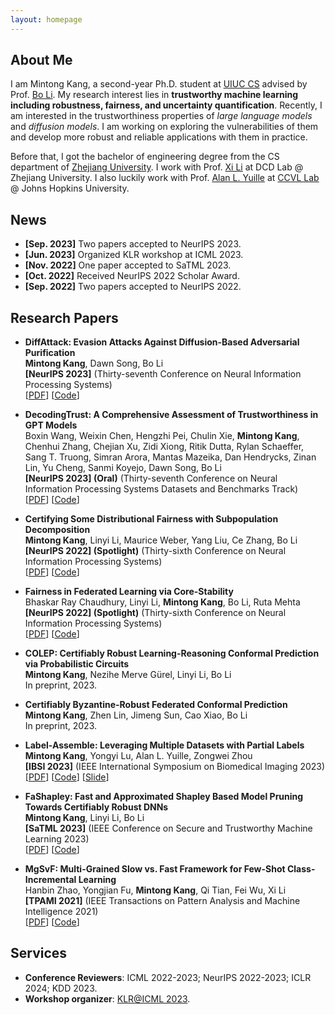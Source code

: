 ```yaml
---
layout: homepage
---
```


## About Me

I am Mintong Kang, a second-year Ph.D. student at [UIUC CS](https://cs.illinois.edu/) advised by Prof. [Bo Li](https://aisecure.github.io/).
My research interest lies in **trustworthy machine learning including robustness, fairness, and uncertainty quantification**.
Recently, I am interested in the trustworthiness properties of *large language models* and *diffusion models*. 
I am working on exploring the vulnerabilities of them and develop more robust and reliable applications with them in practice.

Before that, I got the bachelor of engineering degree from the CS department of [Zhejiang University](https://www.zju.edu.cn/english/). 
I work with Prof. [Xi Li](https://scholar.google.com.au/citations?user=TYNPJQMAAAAJ&hl=en) at DCD Lab @ Zhejiang University. I also luckily work with Prof. [Alan L. Yuille](https://www.cs.jhu.edu/~ayuille/) at [CCVL Lab](https://ccvl.jhu.edu/team/) @ Johns Hopkins University.

<!-- ## Research Interests

- **Computer Vision:** image recognition, image generation, video captioning
- **Machine Learning:** meta-learning, incremental learning, transfer learning -->

## News
- **[Sep. 2023]** Two papers accepted to NeurIPS 2023.
- **[Jun. 2023]** Organized KLR workshop at ICML 2023.
- **[Nov. 2022]** One paper accepted to SaTML 2023.
- **[Oct. 2022]** Received NeurIPS 2022 Scholar Award.
- **[Sep. 2022]** Two papers accepted to NeurIPS 2022.

[//]: # (- **[Aug. 2022]** Began study at UIUC.)

[//]: # (- **[Jun. 2022]** Graduated from CS department of Zhejian University.)

## Research Papers
- **DiffAttack: Evasion Attacks Against Diffusion-Based Adversarial Purification**
  <br>
  **Mintong Kang**, Dawn Song, Bo Li
  <br>
  **[NeurIPS 2023]** (Thirty-seventh Conference on Neural Information Processing Systems)
  <br>
 [[PDF](https://openreview.net/pdf?id=QB7ot7p6j7)] [[Code](https://github.com/kangmintong/DiffAttack)]

- **DecodingTrust: A Comprehensive Assessment of Trustworthiness in GPT Models**
  <br>
  Boxin Wang, Weixin Chen, Hengzhi Pei, Chulin Xie, **Mintong Kang**, Chenhui Zhang, Chejian Xu, Zidi Xiong, Ritik Dutta, Rylan Schaeffer, Sang T. Truong, Simran Arora, Mantas Mazeika, Dan Hendrycks, Zinan Lin, Yu Cheng, Sanmi Koyejo, Dawn Song, Bo Li
  <br>
   **[NeurIPS 2023] (Oral)** (Thirty-seventh Conference on Neural Information Processing Systems Datasets and Benchmarks Track)
  <br>
 [[PDF](https://arxiv.org/abs/2306.11698)] [[Code](https://github.com/AI-secure/DecodingTrust)]

- **Certifying Some Distributional Fairness with Subpopulation Decomposition**
  <br>
  **Mintong Kang**, Linyi Li, Maurice Weber, Yang Liu, Ce Zhang, Bo Li
  <br>
  **[NeurIPS 2022] (Spotlight)** (Thirty-sixth Conference on Neural Information Processing Systems)
  <br>
  [[PDF](https://arxiv.org/abs/2205.15494)] [[Code](https://github.com/AI-secure/Certified-Fairness)]

- **Fairness in Federated Learning via Core-Stability**
  <br>
  Bhaskar Ray Chaudhury, Linyi Li, **Mintong Kang**, Bo Li, Ruta Mehta
  <br>
  **[NeurIPS 2022] (Spotlight)** (Thirty-sixth Conference on Neural Information Processing Systems)
  <br>
  [[PDF](https://arxiv.org/abs/2211.02091)] [[Code](https://openreview.net/attachment?id=lKULHf7oFDo&name=supplementary_material)]

- **COLEP: Certifiably Robust Learning-Reasoning Conformal Prediction via Probabilistic Circuits**
  <br>
  **Mintong Kang**, Nezihe Merve Gürel, Linyi Li, Bo Li
  <br>
  In preprint, 2023.

- **Certifiably Byzantine-Robust Federated Conformal Prediction**
  <br>
  **Mintong Kang**, Zhen Lin, Jimeng Sun, Cao Xiao, Bo Li 
  <br>
  In preprint, 2023.

- **Label-Assemble: Leveraging Multiple Datasets with Partial Labels**
  <br>
  **Mintong Kang**, Yongyi Lu, Alan L. Yuille, Zongwei Zhou
  <br>
  **[IBSI 2023]** (IEEE International Symposium on Biomedical Imaging 2023)
  <br>
  [[PDF](https://arxiv.org/abs/2109.12265)] [[Code](https://github.com/mrgiovanni/labelassemble)] [[Slide](https://d5b3ebbb-7f8d-4011-9114-d87f4a930447.filesusr.com/ugd/deaea1_d6c4a2b816f442209fbce205fc795b5a.pdf)]

- **FaShapley: Fast and Approximated Shapley Based Model Pruning Towards Certifiably Robust DNNs**
  <br>
  **Mintong Kang**, Linyi Li, Bo Li
  <br>
  **[SaTML 2023]** (IEEE Conference on Secure and Trustworthy Machine Learning 2023)
  <br>
  [[PDF](https://openreview.net/pdf?id=mJF9_Fs52ut)] [[Code](https://github.com/kangmintong/FaShapley)]
  
- **MgSvF: Multi-Grained Slow vs. Fast Framework for Few-Shot Class-Incremental Learning**
  <br>
  Hanbin Zhao, Yongjian Fu, **Mintong Kang**, Qi Tian, Fei Wu, Xi Li
  <br>
  **[TPAMI 2021]** (IEEE Transactions on Pattern Analysis and Machine Intelligence 2021)
  <br>
  [[PDF](https://arxiv.org/abs/2006.15524)] [[Code](https://kangmintong.github.io/)]


## Services

- **Conference Reviewers**: ICML 2022-2023; NeurIPS 2022-2023; ICLR 2024; KDD 2023.
- **Workshop organizer**: [KLR@ICML 2023](https://klr-icml2023.github.io/).
